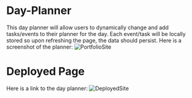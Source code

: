 # Day-Planner
This day planner will allow users to dynamically change and add tasks/events to their planner for the day.
Each event/task will be locally stored so upon refreshing the page, the data should persist.
Here is a screenshot of the planner: ![PortfolioSite]()

# Deployed Page
Here is a link to the day planner: ![DeployedSite]()